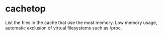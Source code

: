 # cachetop
List the files in the cache that use the most memory. Low memory usage, automatic exclusion of virtual filesystems such as /proc.
